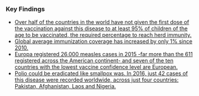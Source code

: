 
### Key Findings

* [Over half of the countries in the world have not given the first dose of the vaccination against this disease to at least 95% of children of the age to be vaccinated, the required percentage to reach herd immunity.](http://medicamentalia.org/vaccines/immunization/ "Immunization - Medicamentalia")
* [Global average immunization coverage has increased by only 1% since 2010.](http://medicamentalia.org/vaccines/immunization/ "Immunization - Medicamentalia")
* [Europa registered 26,000 measles cases in 2015 -far more than the 611 registered across the American continent- and seven of the ten countries with the lowest vaccine confidence level are European.](http://medicamentalia.org/vaccines/antivacunas/ "Antivaccines - Medicamentalia")
* [Polio could be eradicated like smallpox was. In 2016, just 42 cases of this disease were recorded worldwide, across just four countries: Pakistan, Afghanistan, Laos and Nigeria.](http://medicamentalia.org/vaccines/successes/ "Exitos - Medicamentalia")


